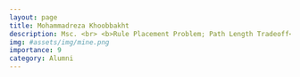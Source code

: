 ```yaml
---
layout: page
title: Mohammadreza Khoobbakht
description: Msc. <br> <b>Rule Placement Problem; Path Length Tradeoff</b>
img: #assets/img/mine.png
importance: 9
category: Alumni
---
```

